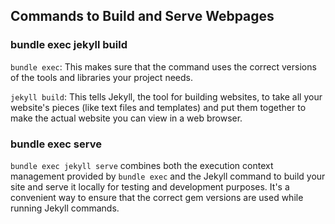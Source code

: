 ## Commands to Build and Serve Webpages

### bundle exec jekyll build  
`bundle exec`: This makes sure that the command uses the correct versions of the tools and libraries your project needs.

`jekyll build`: This tells Jekyll, the tool for building websites, to take all your website's pieces (like text files and templates) and put them together to make the actual website you can view in a web browser.


### bundle exec serve  
`bundle exec jekyll serve` combines both the execution context management provided by `bundle exec` and the Jekyll command to build your site and serve it locally for testing and development purposes. It's a convenient way to ensure that the correct gem versions are used while running Jekyll commands.